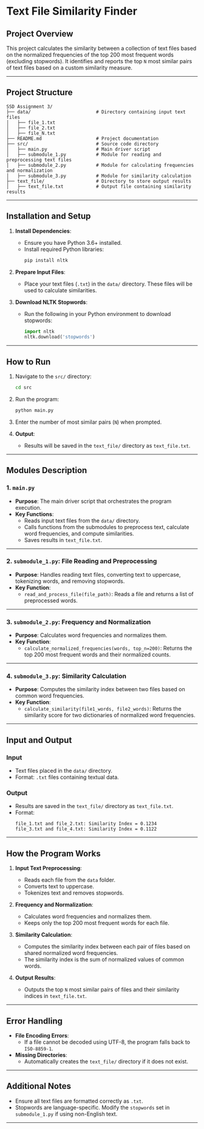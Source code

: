 
# **Text File Similarity Finder**

## **Project Overview**
This project calculates the similarity between a collection of text files based on the normalized frequencies of the top 200 most frequent words (excluding stopwords). It identifies and reports the top `N` most similar pairs of text files based on a custom similarity measure.

---

## **Project Structure**

```
SSD Assignment 3/
├── data/                        # Directory containing input text files
│   ├── file_1.txt
│   ├── file_2.txt
│   ├── file_N.txt
├── README.md                    # Project documentation
├── src/                         # Source code directory
│   ├── main.py                  # Main driver script
│   ├── submodule_1.py           # Module for reading and preprocessing text files
│   ├── submodule_2.py           # Module for calculating frequencies and normalization
│   ├── submodule_3.py           # Module for similarity calculation
├── text_file/                   # Directory to store output results
│   ├── text_file.txt            # Output file containing similarity results
```

---

## **Installation and Setup**

1. **Install Dependencies**:
    - Ensure you have Python 3.6+ installed.
    - Install required Python libraries:
      ```bash
      pip install nltk
      ```

2. **Prepare Input Files**:
    - Place your text files (`.txt`) in the `data/` directory. These files will be used to calculate similarities.

3. **Download NLTK Stopwords**:
    - Run the following in your Python environment to download stopwords:
      ```python
      import nltk
      nltk.download('stopwords')
      ```

---

## **How to Run**

1. Navigate to the `src/` directory:
   ```bash
   cd src
   ```

2. Run the program:
   ```bash
   python main.py
   ```

3. Enter the number of most similar pairs (`N`) when prompted.

4. **Output**:
    - Results will be saved in the `text_file/` directory as `text_file.txt`.

---

## **Modules Description**

### **1. `main.py`**
- **Purpose**: The main driver script that orchestrates the program execution.
- **Key Functions**:
    - Reads input text files from the `data/` directory.
    - Calls functions from the submodules to preprocess text, calculate word frequencies, and compute similarities.
    - Saves results in `text_file.txt`.

---

### **2. `submodule_1.py`**: File Reading and Preprocessing
- **Purpose**: Handles reading text files, converting text to uppercase, tokenizing words, and removing stopwords.
- **Key Function**:
    - `read_and_process_file(file_path)`: Reads a file and returns a list of preprocessed words.

---

### **3. `submodule_2.py`**: Frequency and Normalization
- **Purpose**: Calculates word frequencies and normalizes them.
- **Key Function**:
    - `calculate_normalized_frequencies(words, top_n=200)`: Returns the top 200 most frequent words and their normalized counts.

---

### **4. `submodule_3.py`**: Similarity Calculation
- **Purpose**: Computes the similarity index between two files based on common word frequencies.
- **Key Function**:
    - `calculate_similarity(file1_words, file2_words)`: Returns the similarity score for two dictionaries of normalized word frequencies.

---

## **Input and Output**

### **Input**
- Text files placed in the `data/` directory.
- Format: `.txt` files containing textual data.

### **Output**
- Results are saved in the `text_file/` directory as `text_file.txt`.
- Format:
  ```
  file_1.txt and file_2.txt: Similarity Index = 0.1234
  file_3.txt and file_4.txt: Similarity Index = 0.1122
  ```

---

## **How the Program Works**

1. **Input Text Preprocessing**:
    - Reads each file from the `data` folder.
    - Converts text to uppercase.
    - Tokenizes text and removes stopwords.

2. **Frequency and Normalization**:
    - Calculates word frequencies and normalizes them.
    - Keeps only the top 200 most frequent words for each file.

3. **Similarity Calculation**:
    - Computes the similarity index between each pair of files based on shared normalized word frequencies.
    - The similarity index is the sum of normalized values of common words.

4. **Output Results**:
    - Outputs the top `N` most similar pairs of files and their similarity indices in `text_file.txt`.

---



## **Error Handling**
- **File Encoding Errors**:
    - If a file cannot be decoded using UTF-8, the program falls back to `ISO-8859-1`.
- **Missing Directories**:
    - Automatically creates the `text_file/` directory if it does not exist.

---

## **Additional Notes**
- Ensure all text files are formatted correctly as `.txt`.
- Stopwords are language-specific. Modify the `stopwords` set in `submodule_1.py` if using non-English text.

---